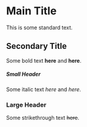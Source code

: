 # Main Title

This is some standard text.

## Secondary Title

Some bold text **here** and __here__.

##### Small Header

Some italic text *here* and _here_.

### Large Header

Some strikethrough text ~~here~~.